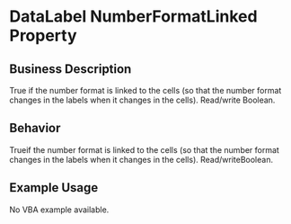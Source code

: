 # DataLabel NumberFormatLinked Property

## Business Description
True if the number format is linked to the cells (so that the number format changes in the labels when it changes in the cells). Read/write Boolean.

## Behavior
Trueif the number format is linked to the cells (so that the number format changes in the labels when it changes in the cells). Read/writeBoolean.

## Example Usage
No VBA example available.